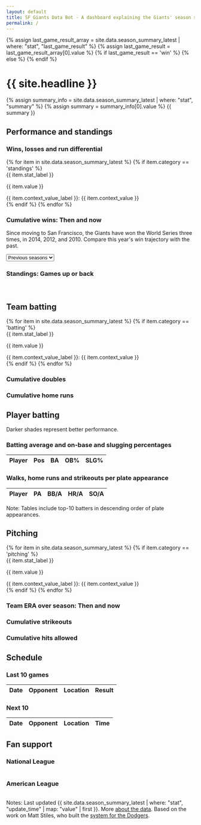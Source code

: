 ```yaml
---
layout: default
title: SF Giants Data Bot - A dashboard explaining the Giants' season so far. 
permalink: /
---
```


<div class="container">

<div class="page-topper">
<div class="trend-icon">
    {% assign last_game_result_array = site.data.season_summary_latest | where: "stat", "last_game_result" %}
    {% assign last_game_result = last_game_result_array[0].value %}
    {% if last_game_result == 'win' %}
        <i class="fa-solid fa-arrow-trend-up" style="color: #005a9c;"></i>
    {% else %}
        <i class="fa-solid fa-arrow-trend-down" style="color: #ef3e42;"></i>
    {% endif %}
</div>
<h1 class="headline">{{ site.headline }}</h1>
<p class="subhead">
    {% assign summary_info = site.data.season_summary_latest | where: "stat", "summary" %}
    {% assign summary = summary_info[0].value %}
    {{ summary }}
</p>
</div>



<div class="container mt-4">
<h2 class="stat-group">Performance and standings</h2>
<h3 class="visual-subhead"><span class="win">Wins</span>, <span class="loss">losses</span> and run differential</h3>
<div id="chart-container" class="chart-container" style="position: relative;">
    <div id="results-chart"></div>
</div>

  <div class="row">
    {% for item in site.data.season_summary_latest %}
      {% if item.category == 'standings' %}
      <div class="col-md-4">
        <div class="card mb-4">
          <div class="card-header">
            {{ item.stat_label }}
          </div>
          <div class="card-body">
            <p class="card-text">{{ item.value }}</p>
          </div>
          <div class="card-footer text-muted">
        {{ item.context_value_label }}: {{ item.context_value }}
          </div>
        </div>
      </div>
      {% endif %}
    {% endfor %}
  </div>


<h3 class="visual-subhead">Cumulative <span class="win">wins</span>: Then and now</h3>
<p class="chart-chatter">Since moving to San Francisco, the Giants have won the World Series three times, in 2014, 2012, and 2010. Compare this year's win trajectory with the past.</p>
<select id="year-select">
  <option>Previous seasons</option>
</select>
<div id="cumulative-wins-chart"></div>

<h3 class="visual-subhead">Standings: Games <span class="win">up</span> or <span class="loss">back</span></h3>
<div id="d3-container" style="width: 100%; padding-bottom: 20px;"></div>

<h2 class="stat-group">Team batting</h2>
  <div class="row">
    {% for item in site.data.season_summary_latest %}
      {% if item.category == 'batting' %}
      <div class="col-md-4">
        <div class="card mb-4">
          <div class="card-header">
            {{ item.stat_label }}
          </div>
          <div class="card-body">
            <p class="card-text">{{ item.value }}</p>
          </div>
          <div class="card-footer text-muted">
        {{ item.context_value_label }}: {{ item.context_value }}
          </div>
        </div>
      </div>
      {% endif %}
    {% endfor %}
  </div>

<div class="small-chart-container">
  <h3 class="visual-subhead">Cumulative <span class="win">doubles</span></h3>
  <div id="cumulative-doubles-chart" class="small-chart"></div>
</div>

<div class="small-chart-container">
  <h3 class="visual-subhead">Cumulative <span class="win">home runs</span></h3>
  <div id="cumulative-homers-chart" class="small-chart"></div>
</div>

<h2 class="stat-group">Player batting</h2>
<p class="chart-chatter">Darker shades represent <span class="win">better</span> performance.</p>
<div class="tables-container">
  <div class="table-wrapper">
      <h3 class="visual-subhead">Batting average and on-base and slugging percentages</h3>
      <table id="table-1" class="data-table">
          <thead>
              <tr>
                  <th>Player</th>
                  <th>Pos</th>
                  <th class="table-value">BA</th>
                  <th class="table-value">OB%</th>
                  <th class="table-value">SLG%</th>
              </tr>
          </thead>
          <tbody></tbody>
      </table>
  </div>
  <div class="table-wrapper">
      <h3 class="visual-subhead">Walks, home runs and strikeouts per plate appearance</h3>
      <table id="table-2" class="data-table">
          <thead>
              <tr>
                  <th>Player</th>
                  <th>PA</th>
                  <th class="table-value">BB/A</th>
                  <th class="table-value">HR/A</th>
                  <th class="table-value">SO/A</th>
              </tr>
          </thead>
          <tbody></tbody>
      </table>
  </div>
  <p class="note">Note: Tables include top-10 batters in descending order of plate appearances. </p>
</div>


  <h2 class="stat-group"> Pitching</h2>
  <div class="row">
    {% for item in site.data.season_summary_latest %}
      {% if item.category == 'pitching' %}
      <div class="col-md-4">
        <div class="card mb-4">
          <div class="card-header">
            {{ item.stat_label }}
          </div>
          <div class="card-body">
            <p class="card-text">{{ item.value }}</p>
          </div>
          <div class="card-footer text-muted">
        {{ item.context_value_label }}: {{ item.context_value }}
          </div>
        </div>
      </div>
      {% endif %}
    {% endfor %}
  </div>

<h3 class="visual-subhead">Team <span class="win">ERA</span> over season: Then and now</h3>
<div id="cumulative-era-chart"></div>


<div class="small-chart-container">
  <h3 class="visual-subhead">Cumulative <span class="win">strikeouts</span></h3>
  <div id="cumulative-strikeouts-chart" class="small-chart"></div>
</div>

<div class="small-chart-container">
  <h3 class="visual-subhead">Cumulative <span class="win">hits</span> allowed</h3>
  <div id="cumulative-hits-chart" class="small-chart"></div>
</div>

  <h2 class="stat-group">Schedule</h2>
    <div class="tables-container">
      <div class="table-wrapper">
          <h3 class="visual-subhead">Last 10 games</h3>
          <table id="last-games" class="data-table">
              <thead>
                  <tr>
                      <th>Date</th>
                      <th>Opponent</th>
                      <th>Location</th>
                      <th>Result</th>
                  </tr>
              </thead>
              <tbody></tbody>
          </table>
      </div>
      <div class="table-wrapper">
          <h3 class="visual-subhead">Next 10</h3>
          <table id="next-games" class="data-table">
              <thead>
                  <tr>
                      <th>Date</th>
                      <th>Opponent</th>
                      <th>Location</th>
                      <th>Time</th>
                  </tr>
              </thead>
              <tbody></tbody>
          </table>
      </div>
    </div>

</div>

<h2 class="stat-group">Fan support</h2>
<p id="max-attendance-info"></p>
<div class="tables-container">
    <div class="table-wrapper">
        <h3 class="visual-subhead">National League</h3>
        <table id="nl-table" class="data-table"></table>
    </div>
    <div class="table-wrapper">
        <h3 class="visual-subhead">American League</h3>
        <table id="al-table" class="data-table"></table>
    </div>
</div>

  <p class="dated">Notes: Last updated {{ site.data.season_summary_latest | where: "stat", "update_time" | map: "value" | first }}. More <a href="https://github.com/wilkens/giants/blob/main/README.md">about the data</a>. Based on the work on Matt Stiles, who built the <a href="https://github.com/stiles/dodgers/tree/main">system for the Dodgers</a>.</p>
  
</div>

<script src="https://d3js.org/d3.v6.min.js"></script>
<script src="{{ '/assets/js/dashboard.js' | relative_url }}"></script>